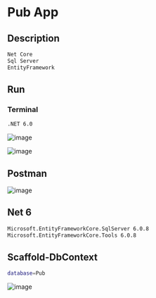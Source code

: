# Pub App
## Description
```bash
Net Core
Sql Server
EntityFramework
```
## Run
### Terminal
```bash
.NET 6.0
```
![image](https://github.com/user-attachments/assets/a0e39e31-c3fd-4a28-adee-d740eb97a0c6)

![image](https://github.com/user-attachments/assets/b592cb4d-874b-4ce8-bed2-0d6a2e40c784)


## Postman
![image](https://github.com/user-attachments/assets/5ea0bfaf-32f5-401e-82d8-42fe50fae2b5)

## Net 6
```bash
Microsoft.EntityFrameworkCore.SqlServer 6.0.8
Microsoft.EntityFrameworkCore.Tools 6.0.8
```
## Scaffold-DbContext
```bash
database=Pub
```
![image](https://github.com/user-attachments/assets/2009e75a-b926-4078-86f2-2844bc6ee085)
